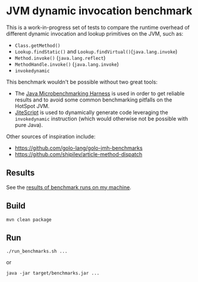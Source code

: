 # JVM dynamic invocation benchmark

This is a work-in-progress set of tests to compare the runtime overhead of
different dynamic invocation and lookup primitives on the JVM, such as:

* `Class.getMethod()`
* `Lookup.findStatic()` and `Lookup.findVirtual()`(`java.lang.invoke`)
* `Method.invoke()` (`java.lang.reflect`)
* `MethodHandle.invoke()` (`java.lang.invoke`)
* `invokedynamic`

This benchmark wouldn't be possible without two great tools:
* The [Java Microbenchmarking Harness][jmh] is used in order to get reliable results
  and to avoid some common benchmarking pitfalls on the HotSpot JVM.
* [JiteScript][jite] is used to dynamically generate code leveraging the `invokedynamic`
  instruction (which would otherwise not be possible with pure Java).

Other sources of inspiration include:
* https://github.com/golo-lang/golo-jmh-benchmarks
* https://github.com/shipilev/article-method-dispatch

## Results

See the [results of benchmark runs on my machine](results.md).

## Build

    mvn clean package

## Run

    ./run_benchmarks.sh ...

or

    java -jar target/benchmarks.jar ...


[jmh]: http://openjdk.java.net/projects/code-tools/jmh/
[jite]: https://github.com/qmx/jitescript
